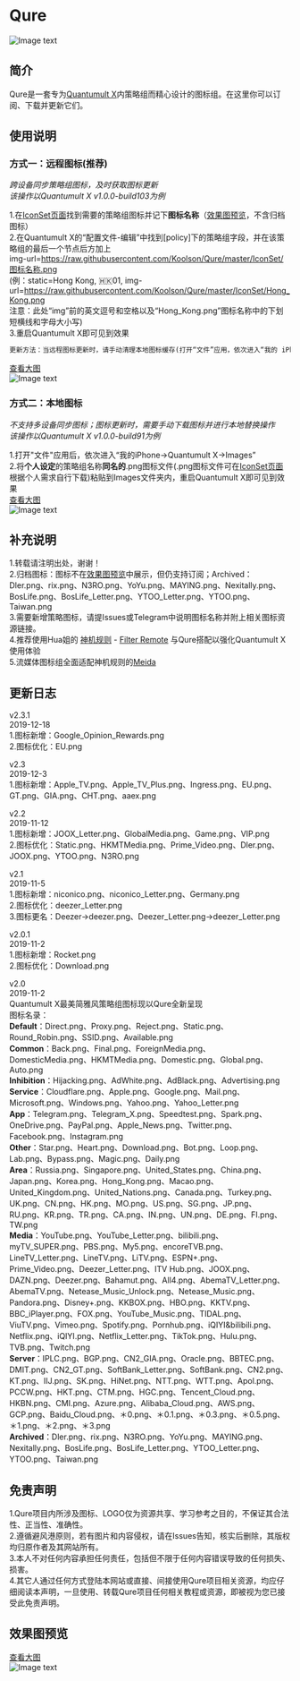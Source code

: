 # Qure<br>
![Image text](https://raw.githubusercontent.com/Koolson/Qure/master/Other/Qure_Logo.png)
<br>

## 简介
Qure是一套专为[Quantumult X](https://github.com/crossutility/Quantumult-X/)内策略组而精心设计的图标组。在这里你可以订阅、下载并更新它们。<br>

## 使用说明
### 方式一：远程图标(推荐)<br>
*跨设备同步策略组图标，及时获取图标更新*<br>
*该操作以Quantumult X v1.0.0-build103为例*<br>

1.在[IconSet页面](https://github.com/Koolson/Qure/tree/master/IconSet)找到需要的策略组图标并记下**图标名称**（[效果图预览](https://github.com/Koolson/Qure#%E6%95%88%E6%9E%9C%E5%9B%BE%E9%A2%84%E8%A7%88)，不含归档图标）<br>
2.在Quantumult X的“配置文件-编辑”中找到[policy]下的策略组字段，并在该策略组的最后一个节点后方加上<br>
img-url=https://raw.githubusercontent.com/Koolson/Qure/master/IconSet/图标名称.png<br>
(例：<span>static=Hong Kong, 🇭🇰01, img-url=https://raw.githubusercontent.com/Koolson/Qure/master/IconSet/Hong_Kong.png<br>
注意：此处“img”前的英文逗号和空格以及“Hong_Kong.png”图标名称中的下划短横线和字母大小写)<br>
3.重启Quantumult X即可见到效果<br>
```ruby
更新方法：当远程图标更新时，请手动清理本地图标缓存(打开“文件”应用，依次进入“我的 iPhone 或 iCloud Drive-Quantumult X-Images”，删除Images文件夹内所有缓存文件)，并重启Quantumult X，远程图标会重新下载并生效。
```
[查看大图](https://raw.githubusercontent.com/Koolson/Qure/master/Other/Remote_Icon.png)<br>
![Image text](https://raw.githubusercontent.com/Koolson/Qure/master/Other/Remote_Icon.png)

### 方式二：本地图标<br>
*不支持多设备同步图标；图标更新时，需要手动下载图标并进行本地替换操作*<br>
*该操作以Quantumult X v1.0.0-build91为例*<br>

1.打开"文件"应用后，依次进入“我的iPhone→Quantumult X→Images”<br>
2.将**个人设定**的策略组名称**同名的**.png图标文件(.png图标文件可在[IconSet页面](https://github.com/Koolson/Qure/tree/master/IconSet)根据个人需求自行下载)粘贴到Images文件夹内，重启Quantumult X即可见到效果<br>
 [查看大图](https://raw.githubusercontent.com/Koolson/Qure/master/Other/Local_Icon.png)<br>
![Image text](https://raw.githubusercontent.com/Koolson/Qure/master/Other/Local_Icon.png)

## 补充说明
1.转载请注明出处，谢谢！<br>
2.归档图标：图标不在[效果图预览](https://github.com/Koolson/Qure#%E6%95%88%E6%9E%9C%E5%9B%BE%E9%A2%84%E8%A7%88)中展示，但仍支持订阅；Archived：Dler.png、rix.png、N3RO.png、YoYu.png、MAYING.png、Nexitally.png、BosLife.png、BosLife_Letter.png、YTOO_Letter.png、YTOO.png、Taiwan.png<br>
3.需要新增策略图标，请提Issues或Telegram中说明图标名称并附上相关图标资源链接。<br>
4.推荐使用Hua姐的 [神机规则](https://github.com/ConnersHua/Profiles/blob/master/README.md) - [Filter Remote](https://github.com/ConnersHua/Profiles/tree/master/Quantumult/X) 与Qure搭配以强化Quantumult X使用体验<br>
5.流媒体图标组全面适配神机规则的[Meida](https://github.com/ConnersHua/Profiles/tree/master/Quantumult/X/Filter/Media)<br>

## 更新日志
v2.3.1<br>
2019-12-18<br>
1.图标新增：Google_Opinion_Rewards.png<br>
2.图标优化：EU.png<br>

v2.3<br>
2019-12-3<br>
1.图标新增：Apple_TV.png、Apple_TV_Plus.png、Ingress.png、EU.png、GT.png、GIA.png、CHT.png、aaex.png<br>

v2.2<br>
2019-11-12<br>
1.图标新增：JOOX_Letter.png、GlobalMedia.png、Game.png、VIP.png<br>
2.图标优化：Static.png、HKMTMedia.png、Prime_Video.png、Dler.png、JOOX.png、YTOO.png、N3RO.png<br>

v2.1<br>
2019-11-5<br>
1.图标新增：niconico.png、niconico_Letter.png、Germany.png<br>
2.图标优化：deezer_Letter.png<br>
3.图标更名：Deezer→deezer.png、Deezer_Letter.png→deezer_Letter.png<br>

v2.0.1<br>
2019-11-2<br>
1.图标新增：Rocket.png<br>
2.图标优化：Download.png<br>

v2.0<br>
2019-11-2<br>
Quantumult X最美简雅风策略组图标现以Qure全新呈现<br>
图标名录：<br>
**Default**：Direct.png、Proxy.png、Reject.png、Static.png、Round_Robin.png、SSID.png、Available.png<br>
**Common**：Back.png、Final.png、ForeignMedia.png、DomesticMedia.png、HKMTMedia.png、Domestic.png、Global.png、Auto.png<br>
**Inhibition**：Hijacking.png、AdWhite.png、AdBlack.png、Advertising.png<br>
**Service**：Cloudflare.png、Apple.png、Google.png、Mail.png、Microsoft.png、Windows.png、Yahoo.png、Yahoo_Letter.png<br>
**App**：Telegram.png、Telegram_X.png、Speedtest.png、Spark.png、OneDrive.png、PayPal.png、Apple_News.png、Twitter.png、Facebook.png、Instagram.png<br>
**Other**：Star.png、Heart.png、Download.png、Bot.png、Loop.png、Lab.png、Bypass.png、Magic.png、Daily.png<br>
**Area**：Russia.png、Singapore.png、United_States.png、China.png、Japan.png、Korea.png、Hong_Kong.png、Macao.png、United_Kingdom.png、United_Nations.png、Canada.png、Turkey.png、UK.png、CN.png、HK.png、MO.png、US.png、SG.png、JP.png、RU.png、KR.png、TR.png、CA.png、IN.png、UN.png、DE.png、FI.png、TW.png<br>
**Media**：YouTube.png、YouTube_Letter.png、bilibili.png、myTV_SUPER.png、PBS.png、My5.png、encoreTVB.png、LineTV_Letter.png、LineTV.png、LiTV.png、ESPN+.png、Prime_Video.png、Deezer_Letter.png、ITV Hub.png、JOOX.png、DAZN.png、Deezer.png、Bahamut.png、All4.png、AbemaTV_Letter.png、AbemaTV.png、Netease_Music_Unlock.png、Netease_Music.png、Pandora.png、Disney+.png、KKBOX.png、HBO.png、KKTV.png、BBC_iPlayer.png、FOX.png、YouTube_Music.png、TIDAL.png、ViuTV.png、Vimeo.png、Spotify.png、Pornhub.png、iQIYI&bilibili.png、Netflix.png、iQIYI.png、Netflix_Letter.png、TikTok.png、Hulu.png、TVB.png、Twitch.png<br>
**Server**：IPLC.png、BGP.png、CN2_GIA.png、Oracle.png、BBTEC.png、DMIT.png、CN2_GT.png、SoftBank_Letter.png、SoftBank.png、CN2.png、KT.png、IIJ.png、SK.png、HiNet.png、NTT.png、WTT.png、Apol.png、PCCW.png、HKT.png、CTM.png、HGC.png、Tencent_Cloud.png、HKBN.png、CMI.png、Azure.png、Alibaba_Cloud.png、AWS.png、GCP.png、Baidu_Cloud.png、＊0.png、＊0.1.png、＊0.3.png、＊0.5.png、＊1.png、＊2.png、＊3.png<br>
**Archived**：Dler.png、rix.png、N3RO.png、YoYu.png、MAYING.png、Nexitally.png、BosLife.png、BosLife_Letter.png、YTOO_Letter.png、YTOO.png、Taiwan.png<br>

## 免责声明
1.Qure项目内所涉及图标、LOGO仅为资源共享、学习参考之目的，不保证其合法性、正当性、准确性。<br>
2.遵循避风港原则，若有图片和内容侵权，请在Issues告知，核实后删除，其版权均归原作者及其网站所有。<br>
3.本人不对任何内容承担任何责任，包括但不限于任何内容错误导致的任何损失、损害。<br>
4.其它人通过任何方式登陆本网站或直接、间接使用Qure项目相关资源，均应仔细阅读本声明，一旦使用、转载Qure项目任何相关教程或资源，即被视为您已接受此免责声明。<br>

## 效果图预览
[查看大图](https://raw.githubusercontent.com/Koolson/Qure/master/Other/Qure_Preview_All.png)<br>
![Image text](https://raw.githubusercontent.com/Koolson/Qure/master/Other/Qure_Preview_All.png)
